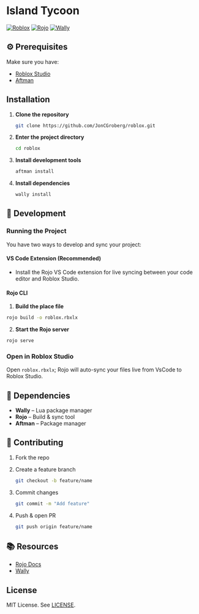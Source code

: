 # Island Tycoon

[![Roblox](https://img.shields.io/badge/Roblox-00A2FF?style=flat\&logo=roblox\&logoColor=white)](https://www.roblox.com)
[![Rojo](https://img.shields.io/badge/Rojo-7.5.1-blue)](https://github.com/rojo-rbx/rojo)
[![Wally](https://img.shields.io/badge/Wally-0.3.2-orange)](https://github.com/UpliftGames/wally)

## ⚙️ Prerequisites

Make sure you have:

* [Roblox Studio](https://www.roblox.com/create)
* [Aftman](https://github.com/LPGhatguy/aftman)

## Installation

1. **Clone the repository**

   ```bash
   git clone https://github.com/JonCGroberg/roblox.git
   ```
2. **Enter the project directory**

   ```bash
   cd roblox
   ```
3. **Install development tools**

   ```bash
   aftman install
   ```
4. **Install dependencies**

   ```bash
   wally install
   ```

## 🚀 Development

### Running the Project

You have two ways to develop and sync your project:

#### VS Code Extension (Recommended)
   - Install the Rojo VS Code extension for live syncing between your code editor and Roblox Studio.

#### Rojo CLI

 1. **Build the place file**
  ```bash
  rojo build -o roblox.rbxlx
  ```
 2. **Start the Rojo server**

  ```bash
  rojo serve
  ```

### Open in Roblox Studio

Open `roblox.rbxlx`; Rojo will auto-sync your files live from VsCode to Roblox Studio.


## 🔗 Dependencies

* **Wally** – Lua package manager
* **Rojo** – Build & sync tool
* **Aftman** – Package manager

## 🤝 Contributing

1. Fork the repo
2. Create a feature branch

   ```bash
   git checkout -b feature/name
   ```
3. Commit changes

   ```bash
   git commit -m "Add feature"
   ```
4. Push & open PR

   ```bash
   git push origin feature/name
   ```

## 📚 Resources

* [Rojo Docs](https://rojo.space/docs)
* [Wally](https://github.com/UpliftGames/wally)

## License

MIT License. See [LICENSE](LICENSE).
